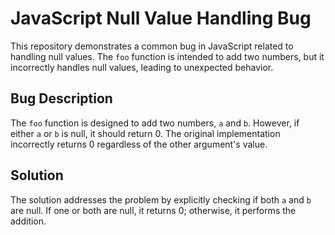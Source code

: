 # JavaScript Null Value Handling Bug

This repository demonstrates a common bug in JavaScript related to handling null values. The `foo` function is intended to add two numbers, but it incorrectly handles null values, leading to unexpected behavior.

## Bug Description

The `foo` function is designed to add two numbers, `a` and `b`. However, if either `a` or `b` is null, it should return 0. The original implementation incorrectly returns 0 regardless of the other argument's value. 

## Solution

The solution addresses the problem by explicitly checking if both `a` and `b` are null.  If one or both are null, it returns 0; otherwise, it performs the addition.